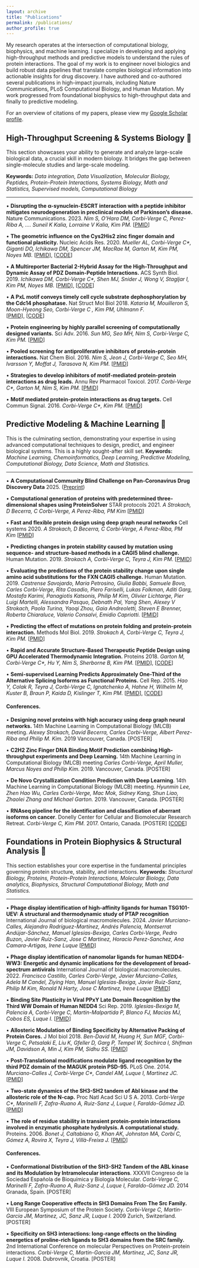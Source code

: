 ```yaml
---
layout: archive
title: "Publications"
permalink: /publications/
author_profile: true
---
```


My research operates at the intersection of computational biology, biophysics, and machine learning. I specialize in developing and applying high-throughput methods and predictive models to understand the rules of protein interactions. The goal of my work is to engineer novel biologics and build robust data pipelines that translate complex biological information into actionable insights for drug discovery.
I have authored and co-authored several publications in high-impact journals, including Nature Communications, PLoS Computational Biology, and Human Mutation. My work progressed from foundational biophysics to high-throughput data and finally to predictive modeling.

For an overview of citations of my papers, please view my [Google Scholar profile](https://scholar.google.ca/citations?user=faDYpP8AAAAJ&hl=en).


## High-Throughput Screening & Systems Biology 🔬
This section showcases your ability to generate and analyze large-scale biological data, a crucial skill in modern biology. It bridges the gap between single-molecule studies and large-scale modeling.

  **Keywords:** _Data integration, Data Visualization, Molecular Biology, Peptides, Protein-Protein Interactions, Systems Biology, Math and Statistics, Supervised models, Computational Biology_
  
_________________

• **Disrupting the α-synuclein-ESCRT interaction with a peptide inhibitor mitigates neurodegeneration in preclinical models of Parkinson’s disease.** Nature Communications. 2023. _Nim S, O’Hara DM, Corbi-Verge C, Perez-Riba A, .... Suneil K Kalia, Lorraine V Kalia, Kim PM._ [[PMID](https://www.ncbi.nlm.nih.gov/pubmed/37076542)] 


• **The geometric influence on the Cys2His2 zinc finger domain and functional plasticity.** Nucleic Acids Res. 2020. _Mueller AL, Corbi-Verge C*, Giganti DO, Ichikawa DM, Spencer JM, MacRae M, Garton M, Kim PM, Noyes MB._  [[PMID](https://www.ncbi.nlm.nih.gov/pubmed/32383734)], [[CODE](https://gitlab.com/kimlab/zfgeomodes)]

• **A Multireporter Bacterial 2-Hybrid Assay for the High-Throughput and Dynamic Assay of PDZ Domain-Peptide Interactions.** ACS Synth Biol. 2019. _Ichikawa DM, Corbi-Verge C*, Shen MJ, Snider J, Wong V, Stagljar I, Kim PM, Noyes MB._
[[PMID](https://www.ncbi.nlm.nih.gov/pubmed/30969105)], [[CODE](https://gitlab.com/kimlab/ngskit)]

• **A PxL motif conveys timely cell cycle substrate dephosphorylation by the Cdc14 phosphatase.** Nat Struct Mol Biol 2018. _Kataria M, Mouilleron S, Moon-Hyeong Seo,  Corbi-Verge C , Kim PM, Uhlmann F._  
 [[PMID](https://www.ncbi.nlm.nih.gov/pubmed/30455435)], [[CODE](https://gitlab.com/kimlab/ngskit)]

•  **Protein engineering by highly parallel screening of computationally designed variants.** Sci Adv. 2016. _Sun MG, Seo MH, Nim S, Corbi-Verge C, Kim PM._ [[PMID](https://www.ncbi.nlm.nih.gov/pubmed/27453948)]

• **Pooled screening for antiproliferative inhibitors of protein-protein interactions.** Nat Chem Biol. 2016. _Nim S, Jeon J, Corbi-Verge C, Seo MH, Ivarsson Y, Moffat J, Tarasova N, Kim PM._ [[PMID](https://www.ncbi.nlm.nih.gov/pubmed/26900867)]

• **Strategies to develop inhibitors of motif-mediated protein-protein interactions as drug leads.**  Annu Rev Pharmacol Toxicol. 2017. _Corbi-Verge C*, Garton M, Nim S, Kim PM._ [[PMID](https://www.ncbi.nlm.nih.gov/pubmed/27618737)]

• **Motif mediated protein-protein interactions as drug targets.** Cell Commun Signal.  2016. _Corbi-Verge C*, Kim PM._ [[PMID](https://www.ncbi.nlm.nih.gov/pubmed/26936767)]



## Predictive Modeling & Machine Learning 🤖
This is the culminating section, demonstrating your expertise in using advanced computational techniques to design, predict, and engineer biological systems. This is a highly sought-after skill set.
   **Keywords:** _Machine Learning, Chemoinformatics, Deep Learning, Predictive Modeling, Computational Biology, Data Science, Math and Statistics._
   
_________________

• **A Computational Community Blind Challenge on Pan-Coronavirus Drug Discovery Data** 2025. ([Preprint](https://chemrxiv.org/engage/chemrxiv/article-details/6878bef4fc5f0acb52a813f5))

• **Computational generation of proteins with predetermined three-dimensional shapes using ProteinSolver** STAR protocols 2021. _A Strokach, D Becerra, C Corbi-Verge, A Perez-Riba, PM Kim_ [[PMID](https://www.ncbi.nlm.nih.gov/pubmed/33997819)] 


• **Fast and flexible protein design using deep graph neural networks** Cell systems 2020. _A Strokach, D Becerra, C Corbi-Verge, A Perez-Riba, PM Kim_ [[PMID](https://www.ncbi.nlm.nih.gov/pubmed/32971019)] 


• **Predicting changes in protein stability caused by mutation using sequence- and structure-based methods in a CAGI5 blind challenge.** Human Mutation. 2019. _Strokach A, Corbi-Verge C, Teyra J, Kim PM._ [[PMID](https://www.ncbi.nlm.nih.gov/pubmed/31243847)] 
  
• **Evaluating the predictions of the protein stability change upon single amino acid substitutions for the FXN CAGI5 challenge.** Human Mutation. 2019. _Castrense Savojardo, Maria Petrosino, Giulia Babbi, Samuele Bovo, Carles Corbi‐Verge, Rita Casadio, Piero Fariselli, Lukas Folkman, Aditi Garg, Mostafa Karimi, Panagiotis Katsonis, Philip M Kim, Olivier Lichtarge, Pier Luigi Martelli, Alessandra Pasquo, Debnath Pal, Yang Shen, Alexey V Strokach, Paola Turina, Yaoqi Zhou, Gaia Andreoletti, Steven E Brenner, Roberta Chiaraluce, Valerio Consalvi, Emidio Capriotti._  [[PMID](https://www.ncbi.nlm.nih.gov/pubmed/31209948)] 
 
• **Predicting the effect of mutations on protein folding and protein-protein interaction.** Methods Mol Biol. 2019. _Strokach A, Corbi-Verge C, Teyra J, Kim PM._ [[PMID](https://www.ncbi.nlm.nih.gov/pubmed/30298389)]
  
•  **Rapid and Accurate Structure‐Based Therapeutic Peptide Design using GPU Accelerated Thermodynamic Integration.** Proteins 2018. _Garton M,  Corbi-Verge C*, Hu Y, Nim S, Sherborne B,  Kim PM._ [[PMID](https://www.ncbi.nlm.nih.gov/pubmed/30520126)], [[CODE](https://gitlab.com/kimlab/rapid)] 
  
• **Semi-supervised Learning Predicts Approximately One-Third of the Alternative Splicing Isoforms as Functional Proteins.** Cell Rep. 2015. _Hao Y, Colak R, Teyra J, Corbi-Verge C, Ignatchenko A, Hahne H, Wilhelm M, Kuster B, Braun P, Kaida D, Kislinger T, Kim PM._ [[PMID](https://www.ncbi.nlm.nih.gov/pubmed/26146086)], [[CODE](https://gitlab.com/kimlab/pulse)] 


#### Conferences.

• **Designing novel proteins with high accuracy using deep graph neural networks.**  14th Machine Learning in Computational Biology (MLCB) meeting. _Alexey Strokach, David Becerra, Carles Corbi-Verge, Albert Perez-Riba and Philip M. Kim._ 2019  Vancouver, Canada. [POSTER]

• **C2H2 Zinc Finger DNA Binding Motif Prediction combining High-throughput experiments and Deep Learning.** 14th Machine Learning in Computational Biology (MLCB) meeting _Carles Corbi-Verge, April Muller, Marcus Noyes and Philip Kim._ 2019. Vancouver, Canada. [POSTER]

• **De Novo Crystallization Condition Prediction with Deep Learning**. 14th Machine Learning in Computational Biology (MLCB) meeting. _Hyunmin Lee, Zhen Hao Wu, Carles Corbi-Verge, Mac Mok, Sidney Kang, Shun Liao, Zhaolei Zhang and Michael Garton._  2019. Vancouver, Canada. [POSTER]

• **RNAseq pipeline for the identification and classification of aberrant isoforms on cancer**. Donelly Center for Cellular and Biomolecular Research Retreat. _Corbi-Verge C, Kim PM._ 2017. Ontario, Canada. [POSTER] [[CODE](https://gitlab.com/kimlab/rnapulse)]



## Foundations in Protein Biophysics & Structural Analysis 🧬
This section establishes your core expertise in the fundamental principles governing protein structure, stability, and interactions.
   **Keywords:** _Structural Biology, Proteins, Protein-Protein Interactions, Molecular Biology, Data analytics, Biophysics, Structural Computational Biology, Math and Statistics._
   
_________________

• **Phage display identification of high-affinity ligands for human TSG101-UEV: A structural and thermodynamic study of PTAP recognition** International Journal of biological macromolecules. 2024. _Javier Murciano-Calles, Alejandro Rodríguez-Martínez, Andrés Palencia, Montserrat Andújar-Sánchez, Manuel Iglesias-Bexiga, Carles Corbi-Verge, Pedro Buzon, Javier Ruiz-Sanz, Jose C Martinez, Horacio Perez-Sanchez, Ana Camara-Artigas, Irene Luque_ [[PMID](https://www.ncbi.nlm.nih.gov/pubmed/38901510)] 

• **Phage display identification of nanomolar ligands for human NEDD4-WW3: Energetic and dynamic implications for the development of broad-spectrum antivirals** International Journal of biological macromolecules. 2022. _Francisco Castillo, Carles Corbi-Verge, Javier Murciano-Calles, Adela M Candel, Ziying Han, Manuel Iglesias-Bexiga, Javier Ruiz-Sanz, Philip M Kim, Ronald N Harty, Jose C Martinez, Irene Luque_ [[PMID](https://www.ncbi.nlm.nih.gov/pubmed/35257734)] 

• **Binding Site Plasticity in Viral PPxY Late Domain Recognition by the Third WW Domain of Human NEDD4**  Sci Rep. 2019.  _Iglesias-Bexiga M, Palencia  A, Corbi-Verge C, Martin-Malpartida P, Blanco FJ, Macias MJ, Cobos ES, Luque I._ [[PMID](https://pubmed.ncbi.nlm.nih.gov/31636332)]

• **Allosteric Modulation of Binding Specificity by Alternative Packing of Protein Cores.** J Mol biol 2018. _Ben-David M, Huang H, Sun MGF, Corbi-Verge C, Petsalaki E, Liu K, Gfeller D, Garg P, Tempel W, Sochirca I, Shifman JM, Davidson A, Min J, Kim PM, Sidhu SS._ [[PMID](https://www.ncbi.nlm.nih.gov/pubmed/30471255)]
  
• **Post-Translational modifications modulate ligand recognition by the third PDZ domain of the MAGUK protein PSD-95.** PLoS One. 2014. _Murciano-Calles J, Corbi-Verge C*, Candel AM, Luque I, Martinez JC._ [[PMID](https://www.ncbi.nlm.nih.gov/pubmed/24587199)]

• **Two-state dynamics of the SH3-SH2 tandem of Abl kinase and the allosteric role of the N-cap.** Proc Natl Acad Sci U S A. 2013. _Corbi-Verge C*, Marinelli F, Zafra-Ruano A, Ruiz-Sanz J, Luque I, Faraldo-Gómez JD._ [[PMID](https://www.ncbi.nlm.nih.gov/pubmed/23959873)]

• **The role of residue stability in transient protein-protein interactions involved in enzymatic phosphate hydrolysis. A computational study.** Proteins. 2006.  _Bonet J, Caltabiano G, Khan AK, Johnston MA, Corbí C, Gómez A, Rovira X, Teyra J, Villà-Freixa J._ [[PMID](https://www.ncbi.nlm.nih.gov/pubmed/16374872)]

#### Conferences.

• **Conformational Distribution of the SH3-SH2 Tandem of the ABL kinase and its Modulation by Intramolecular interactions**.  XXXVII Congreso de la Sociedad Española de Bioquímica y Biología Molecular. _Corbi-Verge C, Marinelli F, Zafra-Ruano A, Ruiz-Sanz J, Luque I, Faraldo-Gómez JD._ 2014 Granada, Spain. [POSTER]

• **Long Range Cooperative effects in SH3 Domains From The Src Family.** VIII European Symposium of the Protein Society. _Corbi-Verge C, Martin-Garcia JM, Martinez, JC, Sanz JR, Luque I._ 2009 Zurich, Switzerland. [POSTER]

• **Specificity on SH3 interactions: long-range effects on the binding energetics of proline-rich ligands to SH3 domains from the SRC family.** 2nd International Conference on molecular Perspectives on Protein-protein interactions. _Corbi-Verge C, Martin-Garcia JM, Martinez, JC, Sanz JR, Luque I._  2008. Dubrovnik, Croatia. [POSTER]
  







